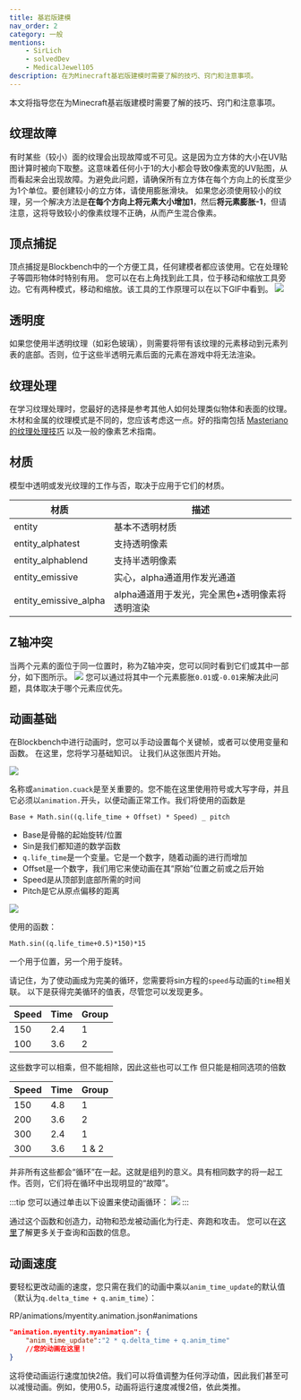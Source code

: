 ```yaml
---
title: 基岩版建模
nav_order: 2
category: 一般
mentions:
    - SirLich
    - solvedDev
    - MedicalJewel105
description: 在为Minecraft基岩版建模时需要了解的技巧、窍门和注意事项。
---
```


本文将指导您在为Minecraft基岩版建模时需要了解的技巧、窍门和注意事项。

## 纹理故障

有时某些（较小）面的纹理会出现故障或不可见。这是因为立方体的大小在UV贴图计算时被向下取整。这意味着任何小于1的大小都会导致0像素宽的UV贴图，从而看起来会出现故障。为避免此问题，请确保所有立方体在每个方向上的长度至少为1个单位。要创建较小的立方体，请使用膨胀滑块。
如果您必须使用较小的纹理，另一个解决方法是**在每个方向上将元素大小增加1**，然后**将元素膨胀-1**，但请注意，这将导致较小的像素纹理不正确，从而产生混合像素。

## 顶点捕捉

顶点捕捉是Blockbench中的一个方便工具，任何建模者都应该使用。它在处理轮子等圆形物体时特别有用。
您可以在右上角找到此工具，位于移动和缩放工具旁边。它有两种模式，移动和缩放。该工具的工作原理可以在以下GIF中看到。
![](../assets/images/visuals/bedrock-modeling/vertex_snap.gif)

## 透明度

如果您使用半透明纹理（如彩色玻璃），则需要将带有该纹理的元素移动到元素列表的底部。否则，位于这些半透明元素后面的元素在游戏中将无法渲染。

## 纹理处理

在学习纹理处理时，您最好的选择是参考其他人如何处理类似物体和表面的纹理。木材和金属的纹理模式是不同的，您应该考虑这一点。好的指南包括
[Masteriano的纹理处理技巧](https://www.blockbench.net/wiki/guides/minecraft-style-guide)
以及一般的像素艺术指南。

## 材质

模型中透明或发光纹理的工作与否，取决于应用于它们的材质。

| 材质                | 描述                                                                                              |
|---------------------|--------------------------------------------------------------------------------------------------|
| entity              | 基本不透明材质                                                                                    |
| entity_alphatest    | 支持透明像素                                                                                      |
| entity_alphablend   | 支持半透明像素                                                                                    |
| entity_emissive     | 实心，alpha通道用作发光通道                                                                      |
| entity_emissive_alpha | alpha通道用于发光，完全黑色+透明像素将透明渲染                                                   |

## Z轴冲突

当两个元素的面位于同一位置时，称为Z轴冲突，您可以同时看到它们或其中一部分，如下图所示。
![](../assets/images/visuals/bedrock-modeling/z-fighting.png)
您可以通过将其中一个元素膨胀`0.01`或`-0.01`来解决此问题，具体取决于哪个元素应优先。

## 动画基础

在Blockbench中进行动画时，您可以手动设置每个关键帧，或者可以使用变量和函数。
在这里，您将学习基础知识。
让我们从这张图片开始。

![](../assets/images/visuals/bedrock-modeling/animations-1.png)

名称或`animation.cuack`是至关重要的。您不能在这里使用符号或大写字母，并且它必须以`animation.`开头，以便动画正常工作。我们将使用的函数是

`Base + Math.sin((q.life_time + Offset) * Speed) _ pitch`

-   Base是骨骼的起始旋转/位置
-   Sin是我们都知道的数学函数
-   `q.life_time`是一个变量。它是一个数字，随着动画的进行而增加
-   Offset是一个数字，我们用它来使动画在其“原始”位置之前或之后开始
-   Speed是从顶部到底部所需的时间
-   Pitch是它从原点偏移的距离

![](../assets/images/visuals/bedrock-modeling/animations-2.gif)

使用的函数：

`Math.sin((q.life_time+0.5)*150)*15`

一个用于位置，另一个用于旋转。

<MolangGraph code="Math.sin((q.life_time+0.5)*150)*15" :toY="2" :stepSize="0.001"/>

请记住，为了使动画成为完美的循环，您需要将sin方程的`speed`与动画的`time`相关联。
以下是获得完美循环的值表，尽管您可以发现更多。

| Speed | Time | Group |
|-------|------|-------|
| 150   | 2.4  | 1     |
| 100   | 3.6  | 2     |

这些数字可以相乘，但不能相除，因此这些也可以工作
但只能是相同选项的倍数

| Speed | Time | Group |
|-------|------|-------|
| 150   | 4.8  | 1     |
| 200   | 3.6  | 2     |
| 300   | 2.4  | 1     |
| 300   | 3.6  | 1 & 2 |

并非所有这些都会“循环”在一起。这就是组列的意义。具有相同数字的将一起工作。否则，它们将在循环中出现明显的“故障”。

:::tip
您可以通过单击以下设置来使动画循环：
![](../assets/images/visuals/bedrock-modeling/setting-loop.png)
:::

通过这个函数和创造力，动物和恐龙被动画化为行走、奔跑和攻击。
您可以在[这里](https://bedrock.dev/docs/stable/Molang)了解更多关于查询和函数的信息。

## 动画速度

要轻松更改动画的速度，您只需在我们的动画中乘以`anim_time_update`的默认值（默认为`q.delta_time + q.anim_time`）：

<CodeHeader>RP/animations/myentity.animation.json#animations</CodeHeader>

```json
"animation.myentity.myanimation": {
    "anim_time_update":"2 * q.delta_time + q.anim_time"
    //您的动画在这里！
}
```

这将使动画运行速度加快2倍。我们可以将值调整为任何浮动值，因此我们甚至可以减慢动画。例如，使用0.5，动画将运行速度减慢2倍，依此类推。